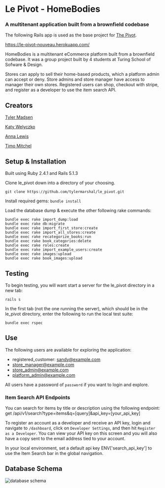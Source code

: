 # Le Pivot - HomeBodies
### A multitenant application built from a brownfield codebase

The following Rails app is used as the base project for [The Pivot](http://backend.turing.io/module3/projects/the_pivot).

https://le-pivot-nouveau.herokuapp.com/

HomeBodies is a multitenant eCommerce platform built from a brownfield codebase. It was a group project built by 4 students at Turing School of Sofware & Design.

Stores can apply to sell their home-based products, which a platform admin can accept or deny. Store admins and store manager have access to manager their own stores. Registered users can shop, checkout with stripe, and register as a developer to use the item search API.

## Creators
[Tyler Madsen](https://github.com/tylermarshal)

[Katy Welyczko](https://github.com/katyjane8)

[Anna Lewis](https://github.com/anlewis)

[Timo Mitchel](https://github.com/timomitchel)

## Setup & Installation

Built using Ruby 2.4.1 and Rails 5.1.3

Clone le_pivot down into a directory of your choosing.

```
git clone https://github.com/tylermarshal/le_pivot.git
```

Install required gems:
`bundle install`

Load the database dump & execute the other following rake commands:
```
bundle exec rake import_dump:load
bundle exec rake db:migrate
bundle exec rake import_first_store:create
bundle exec rake import_all_stores:create
bundle exec rake recategorize_books:run
bundle exec rake book_categories:delete
bundle exec rake roles:create
bundle exec rake import_example_users:create
bundle exec rake images:upload
bundle exec rake book_images:upload
```

## Testing

To begin testing, you will want start a server for the le_pivot directory in a new tab:

```
rails s
```

In the first tab (not the one running the server), which should be in the le_pivot directory, enter the following to run the local test suite:

```
bundle exec rspec
```

## Use
The following users are available for exploring the application:
- registered_customer: sandy@example.com
- store_manager@example.com
- store_admin@example.com
- platform_admin@example.com

All users have a password of `password` if you want to login and explore.

### Item Search API Endpoints

You can search for items by title or description using the following endpoint: get /api/v1/search?type=items&q=[query]&api_key=[your_api_key] 

To register an account as a developer and receive an API key, login and navigate to `/dashboard`, click on `Developer Settings`, and then hit `Register as a Developer`. You can view your API key on this screen and you will also have a copy sent to the email address tied to your account.

In your local environment, set a default api key ENV['search_api_key'] to use the Item Search bar in the global navigation.

## Database Schema

![database schema](https://i.imgur.com/oe2cX7y.png)


